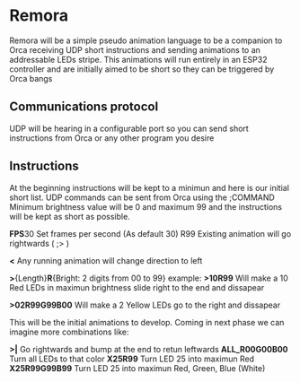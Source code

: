 # Remora

Remora will be a simple pseudo animation language to be a companion to Orca receiving UDP short instructions and sending animations to an addressable LEDs stripe.
This animations will run entirely in an ESP32 controller and are initially aimed to be short so they can be triggered by Orca bangs

## Communications protocol

UDP will be hearing in a configurable port so you can send short instructions from Orca or any other program you desire

## Instructions

At the beginning instructions will be kept to a minimun and here is our initial short list. 
UDP commands can be sent from Orca using the ;COMMAND
Minimum brightness value will be 0 and maximum 99 and the instructions will be kept as short as possible.

**FPS**30 Set frames per second (As default 30)
R99 Existing animation will go rightwards ( ;> )

**<** Any running animation will change direction to left

**>**{Length}**R**{Bright: 2 digits from 00 to 99}   example:
      **>10R99**  Will make a 10 Red LEDs in maximun brightness slide right to the end and dissapear

**>02R99G99B00**  Will make a 2 Yellow LEDs go to the right and dissapear

This will be the initial animations to develop.
Coming in next phase we can imagine more combinations like:

**>|** Go rightwards and bump at the end to retun leftwards
**ALL_R00G00B00** Turn all LEDs to that color
**X25R99** Turn LED 25 into maximun Red
**X25R99G99B99** Turn LED 25 into maximun Red, Green, Blue (White)